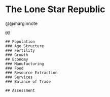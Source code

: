 # The Lone Star Republic

@@marginnote
~~~<img src="/img/lonestar.png" style="width: 100%; display: block;">~~~
@@

## Population
### Age Structure
### Fertility
### Growth
## Economy
### Manufacturing
### Food
### Resource Extraction
### Services
### Balance of Trade

## Assessment

